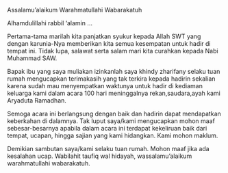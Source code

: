 Assalamu’alaikum Warahmatullahi Wabarakatuh

Alhamdulillahi rabbil ‘alamin …

Pertama-tama marilah kita panjatkan syukur kepada Allah SWT yang dengan karunia-Nya memberikan kita semua kesempatan untuk hadir di tempat ini. Tidak lupa, salawat serta salam mari kita curahkan kepada Nabi Muhammad SAW.

Bapak ibu yang saya muliakan izinkanlah saya khindy zharifany selaku tuan rumah mengucapkan terimakasih yang tak terkira kepada hadirin sekalian karena sudah mau menyempatkan waktunya untuk hadir di kediaman keluarga kami dalam acara 100 hari meninggalnya rekan,saudara,ayah kami Aryaduta Ramadhan.

Semoga acara ini berlangsung dengan baik dan hadirin dapat mendapatkan keberkahan di dalamnya. Tak luput saya/kami mengucapkan mohon maaf sebesar-besarnya apabila dalam acara ini terdapat kekeliruan baik dari tempat, ucapan, hingga sajian yang kami hidangkan. Kami mohon maklum.

Demikian sambutan saya/kami selaku tuan rumah. Mohon maaf jika ada kesalahan ucap. Wabilahit taufiq wal hidayah, wassalamu’alaikum warahmatullahi wabarakatuh.
